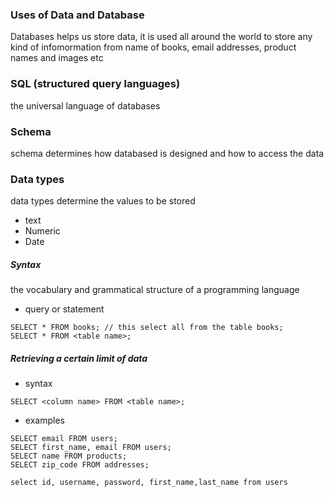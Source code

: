 
### Uses of Data and Database 

Databases helps us store data, it is used all around the world to store any kind of infomormation from name of books, email addresses, product names and images etc

### SQL (structured query languages)
the universal language of databases

### Schema

schema determines how databased is designed and how to access the data 

### Data types

data types  determine the values to be stored 


- text 
- Numeric
- Date 


##### Syntax

the vocabulary and grammatical structure of a  programming language

- query or statement

```
SELECT * FROM books; // this select all from the table books;
SELECT * FROM <table name>;

```
##### Retrieving a certain limit of data 

- syntax 

```
SELECT <column name> FROM <table name>; 

```

- examples 

```
SELECT email FROM users;
SELECT first_name, email FROM users;
SELECT name FROM products;
SELECT zip_code FROM addresses;
```
```
select id, username, password, first_name,last_name from users
```

